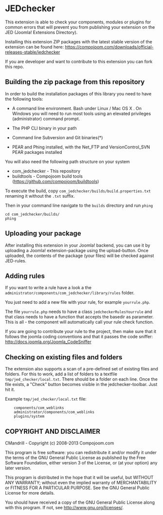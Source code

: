 JEDchecker
==========

This extension is able to check your components, modules or plugins for common errors that will prevent you
from publishing your extension on the JED (Joomla! Extensions Directory).

Installing this extension
ZIP packages with the latest stable version of the extension can be found here:
https://compojoom.com/downloads/official-releases-stable/jedchecker

If you are developer and want to contribute to this extension you can fork this repo.

## Building the zip package from this repository
In order to build the installation packages of this library you need to have
the following tools:

- A command line environment. Bash under Linux / Mac OS X . On Windows
  you will need to run most tools using an elevated privileges (administrator)
  command prompt.
- The PHP CLI binary in your path

- Command line Subversion and Git binaries(*)

- PEAR and Phing installed, with the Net_FTP and VersionControl_SVN PEAR
  packages installed

You will also need the following path structure on your system

- com_jedchecker - This repository
- buildtools - Compojoom build tools (https://github.com/compojoom/buildtools)

To execute the build, copy `com_jedchecker/builds/build.properties.txt` renaming it without the `.txt` suffix.

Then in your command line navigate to the `builds` directory and run `phing`

    cd com_jedchecker/builds/
    phing

## Uploading your package
After installing this extension in your Joomla! backend, you can use it by uploading a Joomla! extension-package using
the upload-button. Once uploaded, the contents of the package (your files) will be checked against JED-rules.

## Adding rules
If you want to write a rule have a look a the `administrator/components/com_jedchecker/library/rules` folder.

You just need to add a new file with your rule, for example `yourrule.php`.

The file `yourrule.php` needs to have a class `jedcheckerRulesYourrule` and that class needs to have a
function that accepts the basedir as parameter. This is all - the component will automatically call
your rule check function.

If you are going to contribute your rule to the project, then make sure that it follows the joomla coding conventions
and that it passes the code sniffer: http://docs.joomla.org/Joomla_CodeSniffer

## Checking on existing files and folders
The extension also supports a scan of a pre-defined set of existing files and folders.
For this to work, add a list of folders to a textfile `tmp/jed_checker/local.txt`.
There should be a folder on each line. 
Once the file exists, a "Check" button becomes visible in the jedchecker-toolbar. Just hit it.

Example `tmp/jed_checker/local.txt` file:

        components/com_weblinks
        administrator/components/com_weblinks
        plugins/system


## COPYRIGHT AND DISCLAIMER
CMandrill -  Copyright (c) 2008-2013 Compojoom.com

This program is free software: you can redistribute it and/or modify it under the terms of the GNU General Public License as published by the
Free Software Foundation, either version 3 of the License, or (at your option) any later version.

This program is distributed in the hope that it will be useful, but WITHOUT ANY WARRANTY; without even the implied warranty of MERCHANTABILITY or
FITNESS FOR A PARTICULAR PURPOSE. See the GNU General Public License for more details.

You should have received a copy of the GNU General Public License along with this program. If not, see http://www.gnu.org/licenses/.
